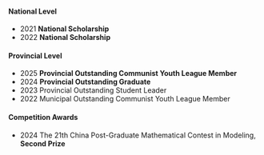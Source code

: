 
#### National Level

- 2021 <strong>National Scholarship</strong>
- 2022 <strong>National Scholarship</strong>

#### Provincial Level

- 2025 <strong>Provincial Outstanding Communist Youth League Member</strong>
- 2024 <strong>Provincial Outstanding Graduate</strong>
- 2023 Provincial Outstanding Student Leader
- 2022 Municipal Outstanding Communist Youth League Member

#### Competition Awards
- 2024 The 21th China Post-Graduate Mathematical Contest in Modeling, <strong>Second Prize</strong>
